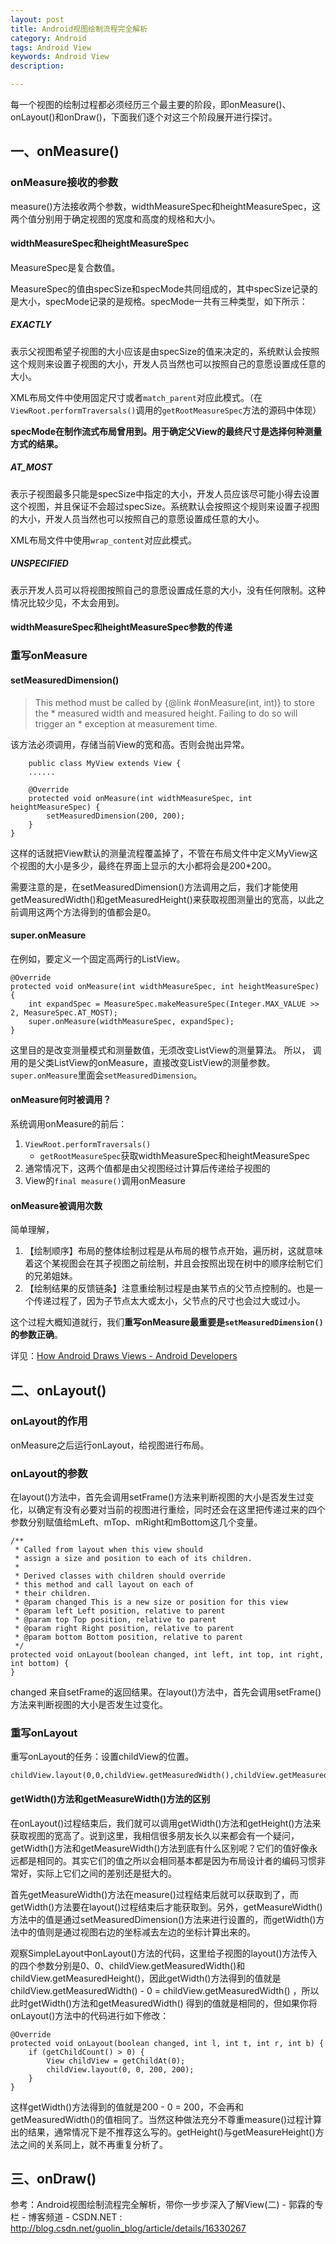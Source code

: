 ```yaml
---
layout: post
title: Android视图绘制流程完全解析
category: Android
tags: Android View
keywords: Android View
description: 

---
```


每一个视图的绘制过程都必须经历三个最主要的阶段，即onMeasure()、onLayout()和onDraw()，下面我们逐个对这三个阶段展开进行探讨。

## 一、onMeasure()

### onMeasure接收的参数

measure()方法接收两个参数，widthMeasureSpec和heightMeasureSpec，这两个值分别用于确定视图的宽度和高度的规格和大小。

#### widthMeasureSpec和heightMeasureSpec

MeasureSpec是复合数值。

MeasureSpec的值由specSize和specMode共同组成的，其中specSize记录的是大小，specMode记录的是规格。specMode一共有三种类型，如下所示：

##### EXACTLY

表示父视图希望子视图的大小应该是由specSize的值来决定的，系统默认会按照这个规则来设置子视图的大小，开发人员当然也可以按照自己的意愿设置成任意的大小。

XML布局文件中使用固定尺寸或者`match_parent`对应此模式。（在`ViewRoot.performTraversals()`调用的`getRootMeasureSpec`方法的源码中体现）

**specMode在制作流式布局曾用到。用于确定父View的最终尺寸是选择何种测量方式的结果。**

##### AT_MOST

表示子视图最多只能是specSize中指定的大小，开发人员应该尽可能小得去设置这个视图，并且保证不会超过specSize。系统默认会按照这个规则来设置子视图的大小，开发人员当然也可以按照自己的意愿设置成任意的大小。

XML布局文件中使用`wrap_content`对应此模式。

##### UNSPECIFIED

表示开发人员可以将视图按照自己的意愿设置成任意的大小，没有任何限制。这种情况比较少见，不太会用到。



#### widthMeasureSpec和heightMeasureSpec参数的传递



### 重写onMeasure

#### setMeasuredDimension()

>This method must be called by {@link #onMeasure(int, int)} to store the
     * measured width and measured height. Failing to do so will trigger an
     * exception at measurement time.

该方法必须调用，存储当前View的宽和高。否则会抛出异常。

		public class MyView extends View {   
    	......  
    	      
    	@Override  
    	protected void onMeasure(int widthMeasureSpec, int heightMeasureSpec) {  
        	setMeasuredDimension(200, 200);  
    	}  
  	}  
  	
这样的话就把View默认的测量流程覆盖掉了，不管在布局文件中定义MyView这个视图的大小是多少，最终在界面上显示的大小都将会是200*200。

需要注意的是，在setMeasuredDimension()方法调用之后，我们才能使用getMeasuredWidth()和getMeasuredHeight()来获取视图测量出的宽高，以此之前调用这两个方法得到的值都会是0。

#### super.onMeasure

在例如，要定义一个固定高两行的ListView。

	@Override
	protected void onMeasure(int widthMeasureSpec, int heightMeasureSpec) {
		int expandSpec = MeasureSpec.makeMeasureSpec(Integer.MAX_VALUE >> 2, MeasureSpec.AT_MOST);
		super.onMeasure(widthMeasureSpec, expandSpec);
	}

这里目的是改变测量模式和测量数值，无须改变ListView的测量算法。
所以，
调用的是父类ListView的onMeasure，直接改变ListView的测量参数。`super.onMeasure`里面会`setMeasuredDimension`。


#### onMeasure何时被调用？

系统调用onMeasure的前后：

1. `ViewRoot.performTraversals()`
	* `getRootMeasureSpec`获取widthMeasureSpec和heightMeasureSpec
2. 通常情况下，这两个值都是由父视图经过计算后传递给子视图的
3. View的`final measure()`调用onMeasure

#### onMeasure被调用次数

简单理解，

1. 【绘制顺序】布局的整体绘制过程是从布局的根节点开始，遍历树，这就意味着这个某视图会在其子视图之前绘制，并且会按照出现在树中的顺序绘制它们的兄弟姐妹。
2. 【绘制结果的反馈链条】注意重绘制过程是由某节点的父节点控制的。也是一个传递过程了，因为子节点太大或太小，父节点的尺寸也会过大或过小。

这个过程大概知道就行，我们**重写onMeasure最重要是`setMeasuredDimension()`的参数正确**。


详见：[How Android Draws Views - Android Developers](http://developer.android.com/guide/topics/ui/how-android-draws.html) 



## 二、onLayout()

### onLayout的作用

onMeasure之后运行onLayout，给视图进行布局。

### onLayout的参数

在layout()方法中，首先会调用setFrame()方法来判断视图的大小是否发生过变化，以确定有没有必要对当前的视图进行重绘，同时还会在这里把传递过来的四个参数分别赋值给mLeft、mTop、mRight和mBottom这几个变量。

    /**
     * Called from layout when this view should
     * assign a size and position to each of its children.
     *
     * Derived classes with children should override
     * this method and call layout on each of
     * their children.
     * @param changed This is a new size or position for this view
     * @param left Left position, relative to parent
     * @param top Top position, relative to parent
     * @param right Right position, relative to parent
     * @param bottom Bottom position, relative to parent
     */
    protected void onLayout(boolean changed, int left, int top, int right, int bottom) {
    }

changed 来自setFrame的返回结果。在layout()方法中，首先会调用setFrame()方法来判断视图的大小是否发生过变化。


### 重写onLayout

重写onLayout的任务：设置childView的位置。

	childView.layout(0,0,childView.getMeasuredWidth(),childView.getMeasuredHeight());

#### getWidth()方法和getMeasureWidth()方法的区别

在onLayout()过程结束后，我们就可以调用getWidth()方法和getHeight()方法来获取视图的宽高了。说到这里，我相信很多朋友长久以来都会有一个疑问，getWidth()方法和getMeasureWidth()方法到底有什么区别呢？它们的值好像永远都是相同的。其实它们的值之所以会相同基本都是因为布局设计者的编码习惯非常好，实际上它们之间的差别还是挺大的。

首先getMeasureWidth()方法在measure()过程结束后就可以获取到了，而getWidth()方法要在layout()过程结束后才能获取到。另外，getMeasureWidth()方法中的值是通过setMeasuredDimension()方法来进行设置的，而getWidth()方法中的值则是通过视图右边的坐标减去左边的坐标计算出来的。

观察SimpleLayout中onLayout()方法的代码，这里给子视图的layout()方法传入的四个参数分别是0、0、childView.getMeasuredWidth()和childView.getMeasuredHeight()，因此getWidth()方法得到的值就是childView.getMeasuredWidth() - 0 = childView.getMeasuredWidth() ，所以此时getWidth()方法和getMeasuredWidth() 得到的值就是相同的，但如果你将onLayout()方法中的代码进行如下修改：

	@Override  
	protected void onLayout(boolean changed, int l, int t, int r, int b) {  
    	if (getChildCount() > 0) {  
        	View childView = getChildAt(0);  
        	childView.layout(0, 0, 200, 200);  
    	}  
	}  
	

这样getWidth()方法得到的值就是200 - 0 = 200，不会再和getMeasuredWidth()的值相同了。当然这种做法充分不尊重measure()过程计算出的结果，通常情况下是不推荐这么写的。getHeight()与getMeasureHeight()方法之间的关系同上，就不再重复分析了。


## 三、onDraw()



参考：Android视图绘制流程完全解析，带你一步步深入了解View(二) - 郭霖的专栏 - 博客频道 - CSDN.NET : http://blog.csdn.net/guolin_blog/article/details/16330267



<!--
Log
1. 20141224 Create,onMeasure
2. 20141225 onLayout
-->